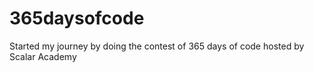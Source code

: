 # 365daysofcode
Started my journey by doing the contest of 365 days of code hosted by Scalar Academy
